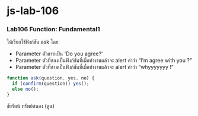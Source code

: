 # js-lab-106
### Lab106 Function: Fundamental1
ให้เรียกใช้ฟังก์ชัน ask โดย 
- Parameter ตัวแรกเป็น 'Do you agree?'
- Parameter ตัวที่สองเป็นฟังก์ชันที่เมื่อทำงานแล้วจะ alert คำว่า “I’m agree with you ?”
- Parameter ตัวที่สามเป็นฟังก์ชันที่เมื่อทำงานแล้วจะ alert คำว่า “whyyyyyyy !”

```JavaScript
function ask(question, yes, no) {
  if (confirm(question)) yes();
  else no();
}
```
ชัยรัตน์ ทรัพย์สนอง (ตูน)
